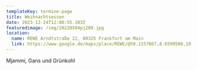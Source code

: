 ```yaml
---
templateKey: termine-page
title: Weihnachtsessen
date: 2023-12-24T12:00:55.103Z
featuredimage: /img/20220504pj209.jpg
location:
  name: REWE Arndtstraße 22, 60325 Frankfurt am Main
  link: https://www.google.de/maps/place/REWE/@50.1157067,8.6599508,19.83z/data=!4m5!3m4!1s0x47bd0951a9a80ba3:0x7e1f805df9c9c4ee!8m2!3d50.1156919!4d8.6598403
---
```

Mjammi, Gans und Grünkohl